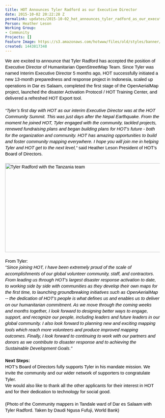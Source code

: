 ```yaml
---
title: HOT Announces Tyler Radford as our Executive Director
date: 2015-10-02 20:22:28 Z
permalink: updates/2015-10-02_hot_announces_tyler_radford_as_our_executive_director
Person: Heather Leson
Working Group:
- Community
Projects: []
Feature Image: https://s3.amazonaws.com/hotwww/files/old/styles/banner/public/Tyler+dar+2(1).jpg
created: 1443817348
---
```


<p id="docs-internal-guid-299a18ea-2a09-1b90-1c9e-d88966490ff8" style="line-height: 1.38; margin-top: 0pt; margin-bottom: 0pt;" dir="ltr"><span style="font-size: 14.666666666666666px; font-family: Arial; color: #000000; background-color: transparent; font-weight: 400; font-style: normal; font-variant: normal; text-decoration: none; vertical-align: baseline;">We are excited to announce that Tyler Radford has accepted the position of Executive Director of Humanitarian OpenStreetMap Team. Since Tyler was named Interim Executive Director 5 months ago, HOT successfully initiated a new 13-month preparedness and response project in Indonesia, scaled up operations in Dar es Salaam, completed the first stage of the OpenAerialMap project, launched the disaster Activation Protocol / HOT Training Center, and delivered a refreshed HOT Export tool.</span></p><p style="line-height: 1.38; margin-top: 0pt; margin-bottom: 0pt;" dir="ltr">&nbsp;</p><p style="line-height: 1.38; margin-top: 0pt; margin-bottom: 0pt;" dir="ltr"><span style="font-size: 14.666666666666666px; font-family: Arial; color: #000000; background-color: transparent; font-weight: 400; font-style: normal; font-variant: normal; text-decoration: none; vertical-align: baseline;"><em>“Tyler’s first day with HOT as our interim Executive Director was at the HOT Community Summit. This was just days after the Nepal Earthquake. From the moment he joined HOT, Tyler engaged with the community, tackled projects, renewed fundraising plans and began building plans for HOT’s future - both for the organization and community. HOT has amazing opportunities to build and foster community mapping everywhere. I hope you will join me in helping Tyler and HOT get to the next level,“</em> said Heather Leson President of HOT’s Board of Directors. </span></p><p style="line-height: 1.38; margin-top: 0pt; margin-bottom: 0pt;" dir="ltr">&nbsp;</p><p style="line-height: 1.38; margin-top: 0pt; margin-bottom: 0pt;" dir="ltr"><span style="font-size: 14.666666666666666px; font-family: Arial; color: #000000; background-color: transparent; font-weight: 400; font-style: normal; font-variant: normal; text-decoration: none; vertical-align: baseline;"><img class="image-large" src="https://s3.amazonaws.com/hotwww/files/old/styles/large/public/Tyler%20dar%202%281%29.jpg?itok=UQ6zfMjD" alt="Tyler Radford with the Tanzania team" height="289" width="510"></span></p><p style="line-height: 1.38; margin-top: 0pt; margin-bottom: 0pt;" dir="ltr">&nbsp;</p><p style="line-height: 1.38; margin-top: 0pt; margin-bottom: 0pt;" dir="ltr"><span style="font-size: 14.666666666666666px; font-family: Arial; color: #000000; background-color: transparent; font-weight: 400; font-style: normal; font-variant: normal; text-decoration: none; vertical-align: baseline;">From Tyler:</span></p><p style="line-height: 1.38; margin-top: 0pt; margin-bottom: 0pt;" dir="ltr"><span style="font-size: 14.666666666666666px; font-family: Arial; color: #000000; background-color: transparent; font-weight: 400; font-style: normal; font-variant: normal; text-decoration: none; vertical-align: baseline;"><em>"Since joining HOT, I have been extremely proud of the scale of accomplishments of our global volunteer community, staff, and contractors. From leading us through HOT’s largest disaster response activation to date, to working side by side with communities as they develop their own maps for the first time, to launching groundbreaking initiatives such as OpenAerialMap -- the dedication of HOT’s people is what defines us and enables us to deliver on our humanitarian commitment. As we move through the coming weeks and months together, I look forward to designing better ways to engage, support, and recognize our people, including leaders and future leaders in our global community. I also look forward to planning new and exciting mapping tools which reach more volunteers and produce improved mapping outcomes. Finally, I look forward to continuing to work with our partners and donors as we contribute to disaster response and to achieving the Sustainable Development Goals."</em> <br></span></p><p style="line-height: 1.38; margin-top: 0pt; margin-bottom: 0pt;" dir="ltr">&nbsp;</p><p style="line-height: 1.38; margin-top: 0pt; margin-bottom: 0pt;" dir="ltr"><strong><span style="font-size: 14.6667px; font-family: Arial; color: #000000; background-color: transparent; font-style: normal; font-variant: normal; text-decoration: none; vertical-align: baseline;">Next Steps:</span></strong></p><p style="line-height: 1.38; margin-top: 0pt; margin-bottom: 0pt;" dir="ltr"><span style="font-size: 14.666666666666666px; font-family: Arial; color: #000000; background-color: transparent; font-weight: 400; font-style: normal; font-variant: normal; text-decoration: none; vertical-align: baseline;">HOT’s Board of Directors fully supports Tyler in his mandate mission. We invite the community and our wider network of supporters to congratulate Tyler. </span></p><p style="line-height: 1.38; margin-top: 0pt; margin-bottom: 0pt;" dir="ltr"><span style="font-size: 14.666666666666666px; font-family: Arial; color: #000000; background-color: transparent; font-weight: 400; font-style: normal; font-variant: normal; text-decoration: none; vertical-align: baseline;">We would also like to thank all the other applicants for their interest in HOT and for their dedication to technology for social good. </span></p><p style="line-height: 1.38; margin-top: 0pt; margin-bottom: 0pt;" dir="ltr">&nbsp;</p><p style="line-height: 1.38; margin-top: 0pt; margin-bottom: 0pt;" dir="ltr"><span style="font-size: 14.666666666666666px; font-family: Arial; color: #000000; background-color: transparent; font-weight: 400; font-style: normal; font-variant: normal; text-decoration: none; vertical-align: baseline;">(Photo of the Community mappers in Tandale ward of Dar es Salaam with Tyler Radford. Taken by Daudi Ngusa Fufuji, World Bank)</span></p>
